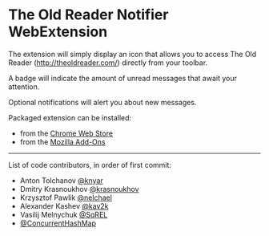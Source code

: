 The Old Reader Notifier WebExtension
========================================

The extension will simply display an icon that allows you to access The Old Reader (http://theoldreader.com/) directly from your toolbar.

A badge will indicate the amount of unread messages that await your attention.

Optional notifications will alert you about new messages.

Packaged extension can be installed:
* from the [Chrome Web Store](https://chrome.google.com/webstore/detail/flnadglecinohkbmdpeooblldjpaimpo)
* from the [Mozilla Add-Ons](https://addons.mozilla.org/firefox/addon/the-old-reader-notifier-webext/)

----

List of code contributors, in order of first commit:

* Anton Tolchanov [@knyar](https://github.com/knyar)
* Dmitry Krasnoukhov [@krasnoukhov](https://github.com/krasnoukhov)
* Krzysztof Pawlik [@nelchael](https://github.com/nelchael)
* Alexander Kashev [@kav2k](https://github.com/kav2k)
* Vasilij Melnychuk [@SqREL](https://github.com/SqREL)
* [@ConcurrentHashMap](https://github.com/ConcurrentHashMap)
